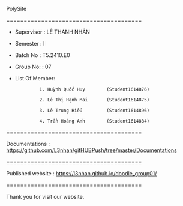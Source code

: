 PolySite

=======================================

+ Supervisor                          : LÊ THANH NHÂN

+ Semester                            : I            

+ Batch No                            : T5.2410.E0  

+ Group No:                           : 07

+ List Of Member:

               1. Huỳnh Quốc Huy        (Student1614876)

               2. Lê Thị Hạnh Mai       (Student1614875)

               3. Lê Trung Hiếu         (Student1614896)

               4. Trần Hoàng Anh        (Student1614884)

=======================================

Documentations : https://github.com/L3nhan/gitHUBPush/tree/master/Documentations

=======================================

Published website : https://l3nhan.github.io/doodle_group01/

=======================================

Thank you for visit our website.
